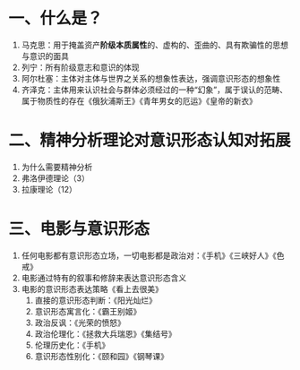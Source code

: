 # 一、什么是？

1. 马克思：用于掩盖资产**阶级本质属性**的、虚构的、歪曲的、具有欺骗性的思想与意识的面具
2. 列宁：所有阶级意志和意识的体现
3. 阿尔杜塞：主体对主体与世界之关系的想象性表达，强调意识形态的想象性
4. 齐泽克：主体用来认识社会与群体必须经过的一种“幻象”，属于误认的范畴、属于物质性的存在《俄狄浦斯王》《青年男女的厄运》《皇帝的新衣》

# 二、精神分析理论对意识形态认知对拓展

1. 为什么需要精神分析
2. 弗洛伊德理论（3）
3. 拉康理论（12）

# 三、电影与意识形态

1. 任何电影都有意识形态立场，一切电影都是政治对：《手机》《三峡好人》《色戒》
2. 电影通过特有的叙事和修辞来表达意识形态含义
3. 电影的意识形态表达策略《看上去很美》
    1. 直接的意识形态判断：《阳光灿烂》
    2. 意识形态寓言化：《霸王别姬》
    3. 政治反讽：《光荣的愤怒》
    4. 政治伦理化：《拯救大兵瑞恩》《集结号》
    5. 伦理历史化：《手机》
    6. 意识形态性别化：《颐和园》《钢琴课》